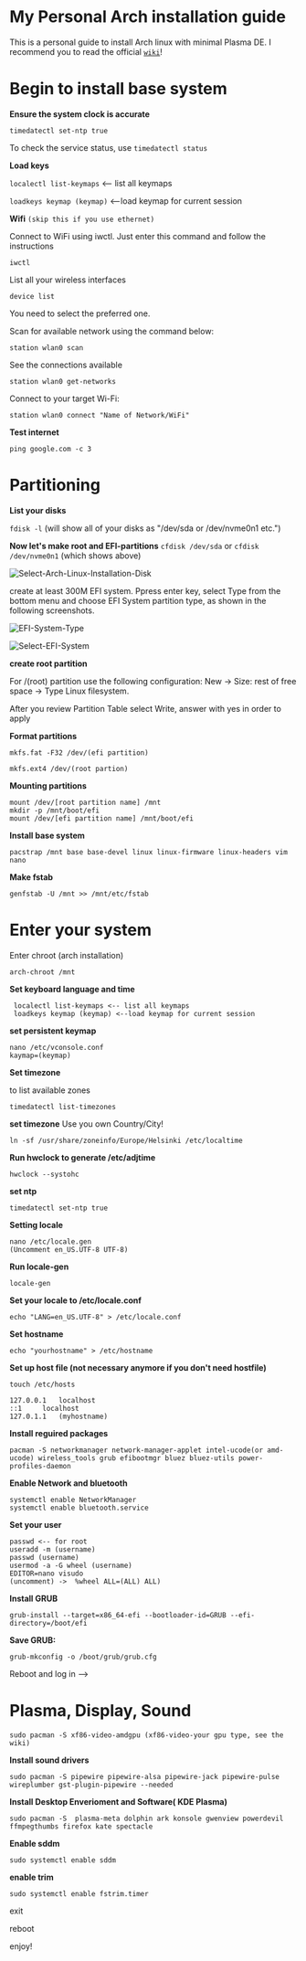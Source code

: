 # My Personal Arch installation guide

This is a personal guide to install Arch linux with minimal Plasma DE. I recommend you to read the official [`wiki`](https://wiki.archlinux.org/index.php/Installation_guide)!

# Begin to install base system

**Ensure the system clock is accurate**

```
timedatectl set-ntp true
```

To check the service status, use `timedatectl status`

**Load keys**

`localectl list-keymaps` <\-\- list all keymaps

`loadkeys keymap (keymap)` <--load keymap for current session

**Wifi** `(skip this if you use ethernet)`

Connect to WiFi using iwctl. Just enter this command and follow the instructions

```
iwctl
```

List all your wireless interfaces

```
device list
```

You need to select the preferred one.

Scan for available network using the command below:

```
station wlan0 scan
```

See the connections available

```
station wlan0 get-networks
```

Connect to your target Wi-Fi:

```
station wlan0 connect "Name of Network/WiFi"
```

**Test internet**

```
ping google.com -c 3
```

# Partitioning

**List your disks**

`fdisk -l` (will show all of your disks as "/dev/sda or /dev/nvme0n1 etc.")

**Now let's make root and EFI-partitions**
`cfdisk /dev/sda` or `cfdisk /dev/nvme0n1` (which shows above)

![Select-Arch-Linux-Installation-Disk](https://user-images.githubusercontent.com/95308907/184943576-cea39914-feac-4672-8f0e-3467130a27dd.png)

create at least 300M EFI system. Ppress enter key, select Type from the bottom menu and choose EFI System partition type, as shown in the following screenshots.

![EFI-System-Type](https://user-images.githubusercontent.com/95308907/184942340-c3c32914-614c-4c08-97bd-5d6dd4e77adb.png)


![Select-EFI-System](https://user-images.githubusercontent.com/95308907/184942636-c29c7650-8b30-4424-bda7-2fdd57efbe11.png)


**create root partition**

For /(root) partition use the following configuration: New -> Size: rest of free space -> Type Linux filesystem.

After you review Partition Table select Write, answer with yes in order to apply


**Format partitions**

```
mkfs.fat -F32 /dev/(efi partition)
```
```
mkfs.ext4 /dev/(root partion)
```

**Mounting partitions**

```
mount /dev/[root partition name] /mnt
mkdir -p /mnt/boot/efi
mount /dev/[efi partition name] /mnt/boot/efi
```

**Install base system**

```
pacstrap /mnt base base-devel linux linux-firmware linux-headers vim nano
```

**Make fstab**

```
genfstab -U /mnt >> /mnt/etc/fstab
```

# Enter your system

Enter chroot (arch installation)

```
arch-chroot /mnt
```

**Set keyboard language and time**

```
 localectl list-keymaps <-- list all keymaps
 loadkeys keymap (keymap) <--load keymap for current session
```

**set persistent keymap**

```
nano /etc/vconsole.conf
kaymap=(keymap)
```

**Set timezone**

to list available zones

```
timedatectl list-timezones
```

**set timezone**
Use you own Country/City!

```
ln -sf /usr/share/zoneinfo/Europe/Helsinki /etc/localtime
```

**Run hwclock to generate /etc/adjtime**

```
hwclock --systohc
```

**set ntp**
```
timedatectl set-ntp true
```

**Setting locale**

```
nano /etc/locale.gen
(Uncomment en_US.UTF-8 UTF-8)
```

**Run locale-gen**
```
locale-gen
```
**Set your locale to /etc/locale.conf**
```
echo "LANG=en_US.UTF-8" > /etc/locale.conf
```

**Set hostname**
```
echo "yourhostname" > /etc/hostname
```


**Set up host file (not necessary anymore if you don't need hostfile)**
```
touch /etc/hosts
```
```
127.0.0.1	localhost
::1		localhost
127.0.1.1	(myhostname)
```


**Install reguired packages**

```
pacman -S networkmanager network-manager-applet intel-ucode(or amd-ucode) wireless_tools grub efibootmgr bluez bluez-utils power-profiles-daemon
```

**Enable Network and bluetooth**

```
systemctl enable NetworkManager
systemctl enable bluetooth.service
```

**Set your user**

```
passwd <-- for root
useradd -m (username)
passwd (username)
usermod -a -G wheel (username)
EDITOR=nano visudo
(uncomment) ->  %wheel ALL=(ALL) ALL)
```

**Install GRUB**

```
grub-install --target=x86_64-efi --bootloader-id=GRUB --efi-directory=/boot/efi
```

**Save GRUB:**

```
grub-mkconfig -o /boot/grub/grub.cfg
```

Reboot and log in -->

# Plasma, Display, Sound

```
sudo pacman -S xf86-video-amdgpu (xf86-video-your gpu type, see the wiki)
```

**Install sound drivers**

```
sudo pacman -S pipewire pipewire-alsa pipewire-jack pipewire-pulse wireplumber gst-plugin-pipewire --needed
```

**Install Desktop Enverioment and Software( KDE Plasma)**

```
sudo pacman -S  plasma-meta dolphin ark konsole gwenview powerdevil ffmpegthumbs firefox kate spectacle
```

**Enable sddm**

```
sudo systemctl enable sddm
```

**enable trim**

```
sudo systemctl enable fstrim.timer
```

exit

reboot

enjoy!
